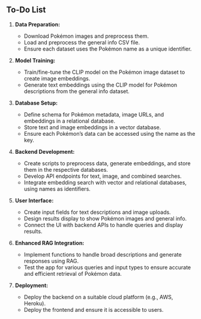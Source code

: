 ## To-Do List

1. **Data Preparation:**

   - Download Pokémon images and preprocess them.
   - Load and preprocess the general info CSV file.
   - Ensure each dataset uses the Pokémon name as a unique identifier.

2. **Model Training:**

   - Train/fine-tune the CLIP model on the Pokémon image dataset to create image embeddings.
   - Generate text embeddings using the CLIP model for Pokémon descriptions from the general info dataset.

3. **Database Setup:**

   - Define schema for Pokémon metadata, image URLs, and embeddings in a relational database.
   - Store text and image embeddings in a vector database.
   - Ensure each Pokémon’s data can be accessed using the name as the key.

4. **Backend Development:**

   - Create scripts to preprocess data, generate embeddings, and store them in the respective databases.
   - Develop API endpoints for text, image, and combined searches.
   - Integrate embedding search with vector and relational databases, using names as identifiers.

5. **User Interface:**

   - Create input fields for text descriptions and image uploads.
   - Design results display to show Pokémon images and general info.
   - Connect the UI with backend APIs to handle queries and display results.

6. **Enhanced RAG Integration:**

   - Implement functions to handle broad descriptions and generate responses using RAG.
   - Test the app for various queries and input types to ensure accurate and efficient retrieval of Pokémon data.

7. **Deployment:**
   - Deploy the backend on a suitable cloud platform (e.g., AWS, Heroku).
   - Deploy the frontend and ensure it is accessible to users.
